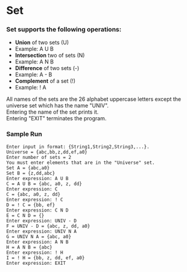 # Set
### Set supports the following operations:
- **Union** of two sets (U)
 - Example: A U B
- **Intersection** two of sets (N)
 - Example: A N B
- **Difference** of two sets (-)
 - Example: A - B
- **Complement** of a set (!)
 - Example: ! A

All names of the sets are the 26 alphabet uppercase letters except the universe set which has the name "UNIV".  
Entering the name of the set prints it.  
Entering "EXIT" terminates the program.  

### Sample Run
```
Enter input in format: {String1,String2,String3,...}.
Universe = {abc,bb,z,dd,ef,a0}
Enter number of sets = 2
You must enter elements that are in the "Universe" set.
Set A = {abc,a0}
Set B = {z,dd,abc}
Enter expression: A U B
C = A U B = {abc, a0, z, dd}
Enter expression: C
C = {abc, a0, z, dd}
Enter expression: ! C
D = ! C = {bb, ef}
Enter expression: C N D
E = C N D = {}
Enter expression: UNIV - D
F = UNIV - D = {abc, z, dd, a0}
Enter expression: UNIV N A
G = UNIV N A = {abc, a0}
Enter expression: A N B
H = A N B = {abc}
Enter expression: ! H
I = ! H = {bb, z, dd, ef, a0}
Enter expression: EXIT

```
